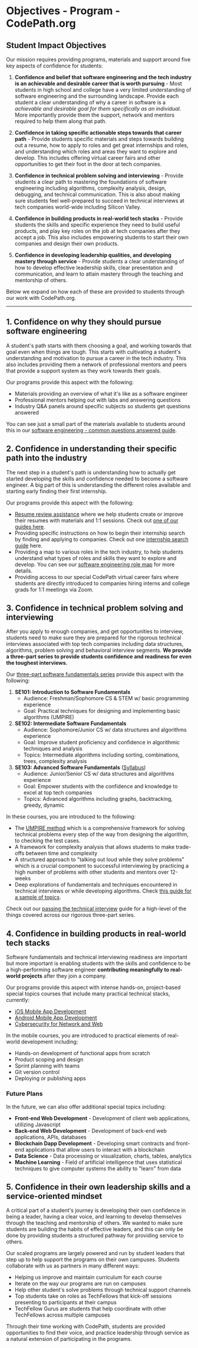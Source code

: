 # Objectives - Program - CodePath.org

## Student Impact Objectives

Our mission requires providing programs, materials and support around five key aspects of confidence for students:

  1. **Confidence and belief that software engineering and the tech industry is an achievable and desirable career that is worth pursuing** - Most students in high school and college have a very limited understanding of software engineering and the surrounding landscape. Provide each student a clear understanding of why a career in software is a _achievable and desirable goal for them specifically as an individual_. More importantly provide them the support, network and mentors required to help them along that path. 

  2. **Confidence in taking specific actionable steps towards that career path** - Provide students specific materials and steps towards building out a resume, how to apply to roles and get great internships and roles, and understanding which roles and areas they want to explore and develop. This includes offering virtual career fairs and other opportunities to get their foot in the door at tech companies.

  3. **Confidence in technical problem solving and interviewing** - Provide students a clear path to mastering the foundations of software engineering including algorithms, complexity analysis, design, debugging, and technical communication. This is also about making sure students feel well-prepared to succeed in technical interviews at tech companies world-wide including Silicon Valley.

  4. **Confidence in building products in real-world tech stacks** - Provide students the skills and specific experience they need to build useful products, and play key roles on the job at tech companies after they accept a job. This also includes empowering students to start their own companies and design their own products.

  5. **Confidence in developing leadership qualities, and developing mastery through service** - Provide students a clear understanding of how to develop effective leadership skills, clear presentation and communication, and learn to attain mastery through the teaching and mentorship of others.

Below we expand on how each of these are provided to students through our work with CodePath.org.

----

## 1. Confidence on why they should pursue software engineering

A student's path starts with them choosing a goal, and working towards that goal even when things are tough. This starts with cultivating a student's understanding and motivation to pursue a career in the tech industry. This also includes providing them a network of professional mentors and peers that provide a support system as they work towards their goals.

Our programs provide this aspect with the following:

 * Materials providing an overview of what it's like as a software engineer
 * Professional mentors helping out with labs and answering questions
 * Industry Q&A panels around specific subjects so students get questions answered

You can see just a small part of the materials available to students around this in our [software engineering - common questions answered guide](https://hackmd.io/s/BytxqCfjm).

## 2. Confidence in understanding their specific path into the industry

The next step in a student's path is understanding how to actually get started developing the skills and confidence needed to become a software engineer. A big part of this is understanding the different roles available and starting early finding their first internship.

Our programs provide this aspect with the following:

 * [Resume review assistance](https://goo.gl/forms/Oj3JGSUbizQwhxuH2) where we help students create or improve their resumes with materials and 1:1 sessions. Check out [one of our guides here](https://tinyurl.com/codepathresumeguide).
 * Providing specific instructions on how to begin their internship search by finding and applying to companies. Check out one [internship search guide](https://tinyurl.com/codepathinterviewguide) here.
 * Providing a map to various roles in the tech industry, to help students understand what types of roles and skills they want to explore and develop. You can see our [software engineering role map](https://hackmd.io/s/ByaoRR9Z7) for more details.
 * Providing access to our special CodePath virtual career fairs where students are directly introduced to companies hiring interns and college grads for 1:1 meetings via Zoom.

## 3. Confidence in technical problem solving and interviewing

After you apply to enough companies, and get opportunities to interview, students need to make sure they are prepared for the rigorous technical interviews associated with top tech companies including data structures, algorithms, problem solving and behavioral interview segments. **We provide a three-part series to provide students confidence and readiness for even the toughest interviews.**

Our [three-part software fundamentals series](https://tinyurl.com/codepathsoftwarefundamentals) provide this aspect with the following:

1. **SE101: Introduction to Software Fundamentals**
   * Audience: Freshman/Sophomore CS & STEM w/ basic programming experience
   * Goal: Practical techniques for designing and implementing basic algorithms (UMPIRE)
2. **SE102: Intermediate Software Fundamentals**
   * Audience: Sophomore/Junior CS w/ data structures and algorithms experience
   * Goal: Improve student proficiency and confidence in algorithmic techniques and analysis
   * Topics: Intermediate algorithms including sorting, combinations, trees,  complexity analysis
3. **SE103: Advanced Software Fundamentals** ([Syllabus](https://courses.codepath.com/snippets/advanced_software_eng/policies))
   * Audience: Junior/Senior CS  w/ data structures and algorithms experience
   * Goal: Empower students with the confidence and knowledge to excel at top tech companies
   * Topics: Advanced algorithms including graphs, backtracking, greedy, dynamic

In these courses, you are introduced to the following:

 * The [UMPIRE method](https://guides.codepath.com/compsci/UMPIRE-Interview-Strategy) which is a comprehensive framework for solving technical problems every step of the way from designing the algorithm, to checking the test cases.
 * A framework for complexity analysis that allows students to make trade-offs between time and complexity
 * A structured approach to "talking out loud while they solve problems" which is a crucial component to successful interviewing by practicing a high number of problems with other students and mentors over 12-weeks
 * Deep explorations of fundamentals and techniques encountered in technical interviews or while developing algorithms. Check [this guide for a sample of topics](https://guides.codepath.com/compsci).

Check out our [passing the technical interview](https://tinyurl.com/codepathinterviewguide) guide for a high-level of the things covered across our rigorous three-part series.

## 4. Confidence in building products in real-world tech stacks

Software fundamentals and technical interviewing readiness are important but more important is enabling students with the skills and confidence to be a high-performing software engineer **contributing meaningfully to real-world projects** after they join a company.

Our programs provide this aspect with intense hands-on, project-based special topics courses that include many practical technical stacks, currently:

 * [iOS Mobile App Development](https://courses.codepath.com/snippets/ios_university/policies)
 * [Android Mobile App Development](https://courses.codepath.com/snippets/android_university/policies)
 * [Cybersecurity for Network and Web](https://courses.codepath.com/snippets/cybersecurity_university/course_overview)

In the mobile courses, you are introduced to practical elements of real-world development including:

 * Hands-on development of functional apps from scratch
 * Product scoping and design
 * Sprint planning with teams
 * Git version control 
 * Deploying or publishing apps

### Future Plans

In the future, we can also offer additional special topics including:

 * **Front-end Web Development** - Development of client web applications, utilizing Javascript
 * **Back-end Web Development** - Development of back-end web applications, APIs, databases
 * **Blockchain Dapp Development** - Developing smart contracts and front-end applications that allow users to interact with a blockchain
 * **Data Science** - Data processing or visualization, charts, tables, analytics
 * **Machine Learning** - Field of artificial intelligence that uses statistical techniques to give computer systems the ability to "learn" from data

## 5. Confidence in their own leadership skills and a service-oriented mindset

A critical part of a student's journey is developing their own confidence in being a leader, having a clear voice, and learning to develop themselves through the teaching and mentorship of others. We wanted to make sure students are building the habits of effective leaders, and this can only be done by providing students a structured pathway for providing service to others.

Our scaled programs are largely powered and run by student leaders that step up to help support the programs on their own campuses. Students collaborate with us as partners in many different ways: 

 * Helping us improve and maintain curriculum for each course
 * Iterate on the way our programs are run on campuses 
 * Help other student's solve problems through technical support channels
 * Top students take on roles as TechFellows that kick-off sessions presenting to participants at their campus
 * TechFellow Gurus are students that help coordinate with other TechFellows across multiple campuses
 
Through their time working with CodePath, students are provided opportunities to find their voice, and practice leadership through service as a natural extension of participating in the programs.
